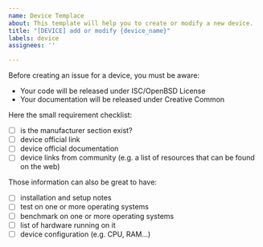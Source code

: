 ```yaml
---
name: Device Templace
about: This template will help you to create or modify a new device.
title: "[DEVICE] add or modify {device_name}"
labels: device
assignees: ''

---
```


Before creating an issue for a device, you must be aware:
- Your code will be released under ISC/OpenBSD License
- Your documentation will be released under Creative Common

Here the small requirement checklist:

- [ ] is the manufacturer section exist?
- [ ] device official link
- [ ] device official documentation
- [ ] device links from community (e.g. a list of resources that can be found on the web)

Those information can also be great to have:

- [ ] installation and setup notes
- [ ] test on one or more operating systems
- [ ] benchmark on one or more operating systems
- [ ] list of hardware running on it
- [ ] device configuration  (e.g. CPU, RAM...)

